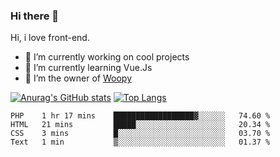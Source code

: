 ### Hi there 👋

<!--
**Alexis-Elaxis/Alexis-Elaxis** is a ✨ _special_ ✨ repository because its `README.md` (this file) appears on your GitHub profile.-->

Hi, i love front-end.

- 🔭 I’m currently working on cool projects
- 🌱 I’m currently learning Vue.Js
- 👯 I’m the owner of [Woopy](https://github.com/Alexis-Elaxis/Woopy)
<!-- - 🤔 I’m looking for help with ...
- 💬 Ask me about ...
- 📫 How to reach me: ...
- 😄 Pronouns: ...
- ⚡ Fun fact: I have a Youtube Channel (AlexSki)-->

[![Anurag's GitHub stats](https://github-readme-stats.vercel.app/api?username=Alexis-Elaxis&theme=tokyonight&count_private=true&show_icons=true)](https://github.com/anuraghazra/github-readme-stats)
[![Top Langs](https://github-readme-stats.vercel.app/api/top-langs/?username=Alexis-Elaxis&layout=compact&theme=tokyonight&count_private=true&show_icons=true)](https://github.com/anuraghazra/github-readme-stats)

<!--START_SECTION:waka-->

```text
PHP    1 hr 17 mins    ██████████████████▓░░░░░░   74.60 %
HTML   21 mins         █████░░░░░░░░░░░░░░░░░░░░   20.34 %
CSS    3 mins          █░░░░░░░░░░░░░░░░░░░░░░░░   03.70 %
Text   1 min           ▒░░░░░░░░░░░░░░░░░░░░░░░░   01.37 %
```

<!--END_SECTION:waka-->
